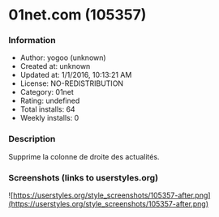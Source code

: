 # 01net.com (105357)

### Information
- Author: yogoo (unknown)
- Created at: unknown
- Updated at: 1/1/2016, 10:13:21 AM
- License: NO-REDISTRIBUTION
- Category: 01net
- Rating: undefined
- Total installs: 64
- Weekly installs: 0


### Description
Supprime la colonne de droite des actualités.


### Screenshots (links to userstyles.org)
![https://userstyles.org/style_screenshots/105357-after.png](https://userstyles.org/style_screenshots/105357-after.png)


